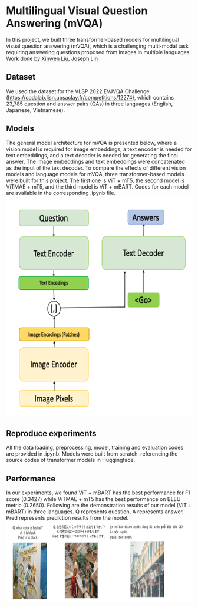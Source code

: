 # Multilingual Visual Question Answering (mVQA)
In this project, we built three transformer-based models for multilingual visual question answering (mVQA), which is a challenging multi-modal task requiring answering questions proposed from images in multiple languages. <br>
Work done by [Xinwen Liu](https://github.com/Xinwen-Liu-Wendy), [Joseph Lin](https://github.com/josephhlinn)

## Dataset
We used the dataset for the VLSP 2022 EVJVQA Challenge (https://codalab.lisn.upsaclay.fr/competitions/12274), which contains 23,785 question and answer pairs (QAs) in three languages (English, Japanese, Vietnamese).

## Models
The general model architecture for mVQA is presented below, where a vision model is required for image embeddings, a text encoder is needed for text embeddings, and a text decoder is needed for generating the final answer. The image embeddings and text embeddings were concatenated as the input of the text decoder. To compare the effects of different vision models and language models for mVQA, three transformer-based models were built for this project. The first one is ViT + mT5, the second model is ViTMAE + mT5, and the third model is ViT + mBART. Codes for each model are available in the corresponding .ipynb file. 
<img src="./model architecture.png" alt="alt text" width="800" height="600">

## Reproduce experiments
All the data loading, preprocessing, model, training and evaluation codes are provided in .ipynb. Models were built from scratch, referencing the source codes of transformer models in Huggingface.

## Performance
In our experiments, we found ViT + mBART has the best performance for F1 score (0.3427) while ViTMAE + mT5 has the best performance on BLEU metric (0.2650). Following are the demonstration results of our model (ViT + mBART) in three languages. Q represents question, A represents answer, Pred represents prediction results from the model.
<img src="./Prediction.png" alt="alt text" width="1000" height="220">


